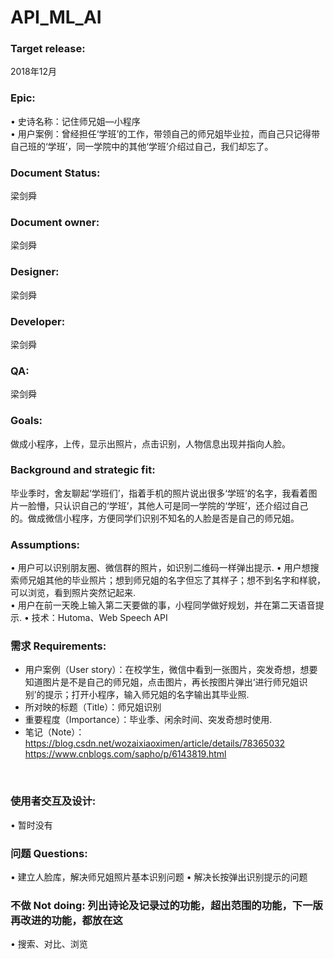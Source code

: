 # API_ML_AI
### Target release: 
2018年12月<Br/>
### Epic:<Br/> 
•	史诗名称：记住师兄姐—小程序<Br/> 
•	用户案例：曾经担任‘学班’的工作，带领自己的师兄姐毕业拉，而自己只记得带自己班的‘学班’，同一学院中的其他‘学班’介绍过自己，我们却忘了。 <Br/> 
### Document Status: 
梁剑舜<Br/> 
### Document owner: 
梁剑舜<Br/> 
### Designer: 
梁剑舜<Br/> 
### Developer:
梁剑舜<Br/> 
### QA:
梁剑舜<Br/> 
### Goals: 
做成小程序，上传，显示出照片，点击识别，人物信息出现并指向人脸。<Br/> 
### Background and strategic fit: 
毕业季时，舍友聊起‘学班们’，指着手机的照片说出很多‘学班’的名字，我看着图片一脸懵，只认识自己的‘学班’，其他人可是同一学院的‘学班’，还介绍过自己的。做成微信小程序，方便同学们识别不知名的人脸是否是自己的师兄姐。<Br/> 
### Assumptions: 
•	用户可以识别朋友圈、微信群的照片，如识别二维码一样弹出提示.
•	用户想搜索师兄姐其他的毕业照片；想到师兄姐的名字但忘了其样子；想不到名字和样貌，可以浏览，看到照片突然记起来.<Br/> 
•	用户在前一天晚上输入第二天要做的事，小程同学做好规划，并在第二天语音提示.
•	技术：Hutoma、Web Speech API<Br/> 
### 需求 Requirements: 
- 用户案例（User story）：在校学生，微信中看到一张图片，突发奇想，想要知道图片是不是自己的师兄姐，点击图片，再长按图片弹出‘进行师兄姐识别’的提示；打开小程序，输入师兄姐的名字输出其毕业照.
- 所对映的标题（Title）：师兄姐识别
- 重要程度（Importance）：毕业季、闲余时间、突发奇想时使用.
- 笔记（Note）：https://blog.csdn.net/wozaixiaoximen/article/details/78365032
https://www.cnblogs.com/sapho/p/6143819.html

<Br/> 

### 使用者交互及设计:
•	暂时没有<Br/> 
### 问题 Questions: 
•	建立人脸库，解决师兄姐照片基本识别问题
•	解决长按弹出识别提示的问题<Br/> 
### 不做 Not doing: 列出诗论及记录过的功能，超出范围的功能，下一版再改进的功能，都放在这
•	搜索、对比、浏览<Br/> 

